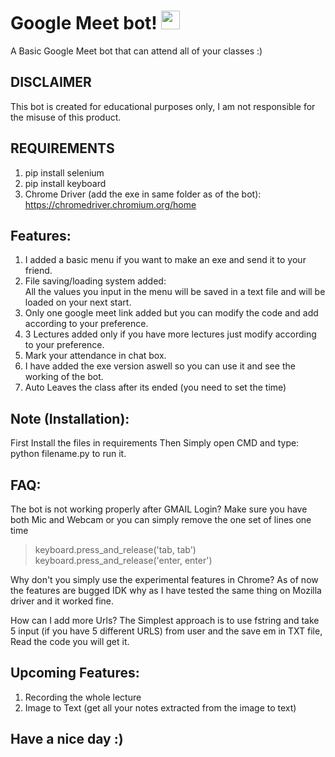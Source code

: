 # Google Meet bot! <img src="https://raw.githubusercontent.com/MartinHeinz/MartinHeinz/master/wave.gif" width="30px">

A Basic Google Meet bot that can attend all of your classes :)

## DISCLAIMER
This bot is created for educational purposes only, I am not responsible for the misuse of this product.

## REQUIREMENTS
1. pip install selenium <br /> 
2. pip install keyboard <br />
3. Chrome Driver (add the exe in same folder as of the bot): https://chromedriver.chromium.org/home
 
## Features:
1. I added a basic menu if you want to make an exe and send it to your friend.<br />
2. File saving/loading system added:<br />
All the values you input in the menu will be saved in a text file and will be loaded on your next start.<br />
3. Only one google meet link added but you can modify the code and add according to your preference.<br />
4. 3 Lectures added only if you have more lectures just modify according to your preference.<br />
5. Mark your attendance in chat box.
6. I have added the exe version aswell so you can use it and see the working of the bot.
7. Auto Leaves the class after its ended (you need to set the time)

## Note (Installation):
First Install the files in requirements
Then Simply open CMD and type: python filename.py to run it.

## FAQ: 
The bot is not working properly after GMAIL Login?
Make sure you have both Mic and Webcam or you can simply remove the one set of lines one time
> keyboard.press_and_release('tab, tab') 
> keyboard.press_and_release('enter, enter')

Why don't you simply use the experimental features in Chrome?
As of now the features are bugged IDK why as I have tested the same thing on Mozilla driver and it  worked fine.

How can I add more Urls?
The Simplest approach is to use fstring and take 5 input (if you have 5 different URLS) from user and the save em in TXT file, Read the code you will get it.


## Upcoming Features:
1. Recording the whole lecture<br />
2. Image to Text (get all your notes extracted from the image to text)

## Have a nice day :)
